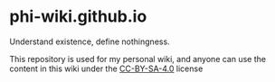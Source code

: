 # phi-wiki.github.io
Understand existence, define nothingness.

This repository is used for my personal wiki, and anyone can use the content in this wiki under the [CC-BY-SA-4.0](https://creativecommons.org/licenses/by-sa/4.0/) license
